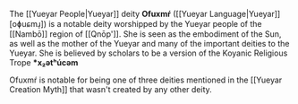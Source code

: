 The [[Yueyar People|Yueyar]] deity **Ofuxmŕ** ([[Yueyar Language|Yueyar]] [oɸuɕmɹ̩]) is a notable deity worshipped by the Yueyar people of the [[Nambō]] region of [[Qnōp']]. She is seen as the embodiment of the Sun, as well as the mother of the Yueyar and many of the important deities to the Yueyar.
She is believed by scholars to be a version of the Koyanic Religious Trope **\*x₂ətʰúcəm**

Ofuxmŕ is notable for being one of three deities mentioned in the [[Yueyar Creation Myth]] that wasn't created by any other deity.